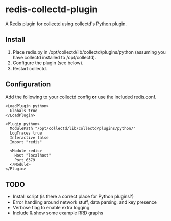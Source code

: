 redis-collectd-plugin
=====================

A [Redis](http://redis.google.code.com) plugin for [collectd](http://collectd.org) using collectd's [Python plugin](http://collectd.org/documentation/manpages/collectd-python.5.shtml).

Install
-------
 1. Place redis.py in /opt/collectd/lib/collectd/plugins/python (assuming you have collectd installed to /opt/collectd).
 2. Configure the plugin (see below).
 3. Restart collectd.

Configuration
-------------
Add the following to your collectd config **or** use the included redis.conf.

    <LoadPlugin python>
      Globals true
    </LoadPlugin>
    
    <Plugin python>
      ModulePath "/opt/collectd/lib/collectd/plugins/python/"
      LogTraces true
      Interactive false
      Import "redis"
    
      <Module redis>
        Host "localhost"
        Port 6379
      </Module>
    </Plugin>

TODO
----
 * Install script (is there a correct place for Python plugins?)
 * Error handling around network stuff, data parsing, and key presence
 * Verbose flag to enable extra logging
 * Include & show some example RRD graphs
